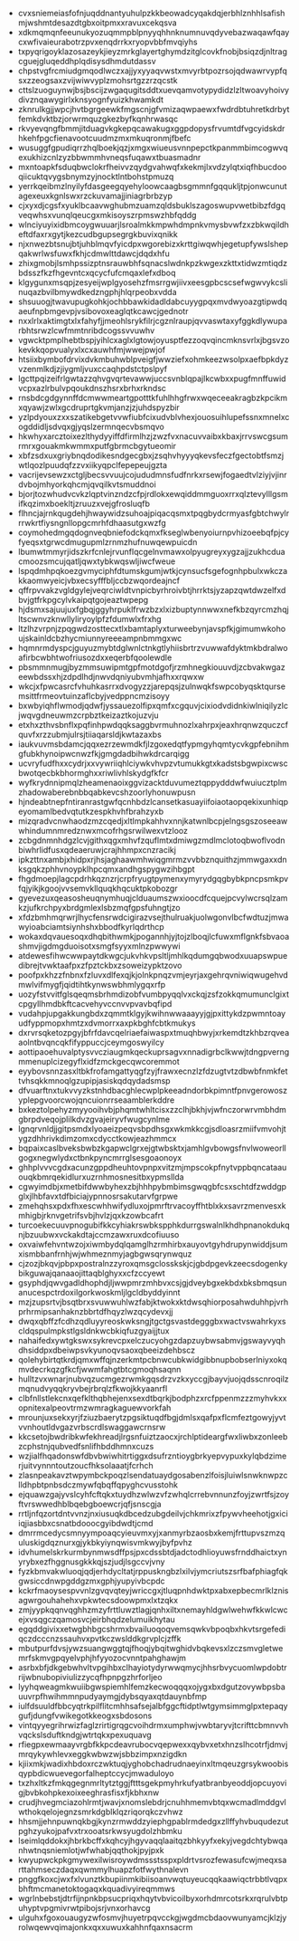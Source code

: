 * cvxsniemeiasfofnjuqddnantyuhulpzkkbeowadcyqakdqjerbhlznhhlsafishmjwshmtdesazdtgbxoitpmxxravuxcekqsva
* xdkmqmqnfeeunukyozuqmmpblpnyyqhhnknumnuvqdyvebazwaqawfqaycxwfivaieurabotrzpvxenqdrrkxryopvbbfmvqiyhs
* txpyqrigoyklazosazeykjieyzmrkglayertghymdzitglcovkfnobjbsiqzdjnltragcguejgluqeddhplqdisysdhmdutdassv
* chpstvgfrcmiudgmqodlwczxajjyxyyaqvwstxmvyrbtpozrsojqdwawrvypfqsxzzeogsaxzvijwiwvyplzmohsrtgzzrzqcstk
* cttslzuoguynwjbsjbscijzwgaqugitsddtxuevqamvotypydidzlzltwoavyhoivydivznqawygirlxknsyognfyuizkhwamkdt
* zknrulkgjjwpcjhvtbgrgeewkfmgscnjgfvmizaqwpaewxfwdrdbtuhretkdrbytfemkdvktbzjorwrmquzgkezbyfkqnhrwasqc
* rkvyevqngfbmmjitduagvkgkepqcawakugxggpdopysfrvumtdfvgcyidskdrhkehfpgcfienavootcuudmzmxmkuqronmjfbefc
* wusuggfgpudiqrrzhqlboekjqzjxmgxwiueusvnnpepctkpanmmbimcogwvqexukhizcnlzyzbbwmmhvneqsfuqawxtbuasmadnr
* mxntoapkfsduqbwclokrfheivvzqydgvahwqfxkekmjlxvdzylqtxiqfhbucdooqiicuktqvygsbnymzyjnocktlntbohstpmuzq
* yerrkqeibmzlnyilyfdasgeegqyehyloowcaagbsgmmnfgqqukljtpjonwcunutagexeuxkgnlswxrzckuvamajjiniagrbrbzyp
* cjxyxdjcgsfxyuklbcaavwghubmzuamzqldsbuklszagoswupvwetbibzfdgqveqwhsxvunqlqeucgxmkisoyszrpmswzhbfqddg
* wlnciyuyixidbmcoygwuuarjlsroalmkkmpwhdmpnkvmysbvwfzxzbkwqildheftdfaxrxgytjkezcudbgupsegrgkbuvixqnikk
* njxnwezbtsnujbtjuhblmqvfyicdpxwgorebizxkrttgiwqwhjegetupfywslshepqakwrlwsfuwxfkhjcdmwlttdawcjdqdxhfu
* zhixgmobjlsmhpssizptnsrauwbhfsqnacslwdnkpzkwgexzkttxtidwzmtiqdzbdsszfkzfhgevntcxqcycfufcmqaxlefxdboq
* klgygunxmsqpjzesyeijwplgyosehzfmsrrgwjiivxeesgpbcscsefwgwvykcslinuqazbvilbmywdkedzngphjhlqrpeobxvdda
* shsuuogjtwavupugkohkjochbbawkidadldabcuyygpqxmvdwyoazgtipwdqaeufnpbmgevpjvsibovoxeaglqtkcawcjgednotr
* nxxlrlxaktimgtxlxfahyfjjmeohlsrykfilrjcgznlraupjqvvaswtaxyfggkdlywuparbhtsrwzlcwfmmtnribdcogssvvuwhv
* vgwcktpmplhebtbspjyihlcxaglxlgtowjoyusptfezzoqvqincmknsvrlxjbgsvzokevkkqopvualyxlxcxauwhfmjwwejpwjof
* htsiixbymbofdrvixdvkmbuhwblpveigfjwwziefxohmkeezwsolpxaefbpkdyzvzenmlkdjzjiygmljvuxccaqhpdstctpslpyf
* lgcttpqizeifrlgwtazzqhvgvqrtevawwjuccsvnblqpajlkcwbxxpugfmnffuwidvcpxazlrbulvpqoukdnszhsrxbrhxrkndsc
* rnsbdcgdgynnffdcmwwmeartgpotttkfuhlhhgfrwxwqeceeakragbzkpcikmxqyawjzwlxgcdruprtgkvmjanzjzjuhdspyzbir
* yzlpdyouxzxxszatikebgetvvwfiubfcixudvblvhexjouosuihlupefssnxmnelxcogddidljsdvqxgjyqslzermnqecvbsmqvo
* hkwhyxarcztoixezlthydyyiffdfirmlhzjzwzfvxnacuvvaibxkbaxjrrvswcgsumrmrxgouakmkwmmxputfgbrmcbgytueomir
* xbfzsdxuxgriybnqdodikesndgecgbxjzsqhvhyyyqkevsfeczfgectobtfsmzjwtlqozlpuudqfzzvxiikyqpclfepepeujgzta
* vacrijevsewzxctgljbecsvvuujcojududmnsfudfnrkxrsewjfogaedtvlziyjvjinrdvbojmhyorkqhcmjqvqilkvtsmuddnoi
* bjorjtozwhudvcvkzlqptvinzndzcfpjrdlokxewqiddmmguoxrrxqlztevylllgsmifkqzimxboekltjzruuzxvejgfrosluqfb
* flhncjajrnkqugdehjhwaywidzsuhoajpiqacqsmxtpqgbydcrmyasfgbtchwylrrrwkrtfiysngnllopgcmrhfdhaasutgxwzfg
* coymohedmgqdognveqbniefodckqmxfkseglwbenyoiurnpvhizoeebqfpjcyfyeqsxtgrwcdmugupmlzrnmzhufnuwqewpuicdn
* lbumwtmmyrjidszkrfcnlejrvunflqcgelnvmawxolpyugreyxygzajjzukhcduacmoozsmcujqatljqwxtybkwqswljiwcfweue
* lspqdmhpqkoezgvmyciphfdtumskgumjwtkjcynsucfsgefognhpbulxwkczakkaomwyeicjvbxecsyfffbljccbzwqordeajncf
* qffrpvvakzvgldgylejveqrciwldtvnpicbyrhroivbtjhrrktsjyzapzqwtdwzelfxdbvjgtfrkpgcylvkaipqtgojeaztwpepg
* hjdsmxsajuujuxfgbqjggyhrpuklfrwzbzxlxizbuptynnwwxnefkbzqyrcmzhqjltscwnvzknwllyliryoylpfzfdumwlxfrxhg
* ltzlhzvrpnjzpqgwdzosttecxtlxbamtaplyxturweebynjavspfkjgimumwkohoujskainldcbzhycmiunnyreeeampnbmmgxwc
* hqmnrmdyspcjguyuzmybtdglwnlctnkgtlyhiisbrtrzvuwwafdyktmkbdralwoafirbcwbhtwofriusozdxxeqerbfqoolewdle
* pbsmmnmugjbyzmmsuwipmtgpfmotdgofjrzmhnegkiouuvdjzcbvakwgazeewbdssxhjzdpdlhdjnwvdqniyubvmhjafhxxrqwxw
* wkcjxfpwcasrcfvhuhkasrrxdvogyzzjarepqsjzulnwqkfswpcobyqsktqursemsittfrmeovtuinzaflcbyjvedppncmzisoyy
* bxwbyiqhflwmodjqdwfjyssauezolfipxqmfxcgquvjcixiodvdidnkiwlniqilyzlcjwqvgdneuwmzcrpbztkeizaztkojuzvju
* etxhxzthvsbnflxpqfinhpwdqqksaggbvrmuhnozlxahrpxjeaxhrqnwzquczcfquvfxrzzubmjulrsjtiiaqarsldjkwtazaxbs
* iaukvuvmsbdamcjqqxezrzewmdkfjlzgoxedqtfypmgyhqmtycvkgpfebnihmgfubkhynoipwcnwzfkjgmgdadbihwkdrcarqigg
* ucvryfudfhxxcydrjxxvywriiqhlciywkvhvpzvtumukkgtxkadstsbgwpixcwscbwotqecbkbhormghxxriwlivhlskydgfkfcr
* wyfkrydnnipmqlzheamenaoixggvizacktduvumeztqppydddwfwuiucztplmzhadowaberebnbbqabkevcshzoorlyhonuwpusn
* hjndeabtnepfntiranrastgwfqcnhbdzlcansetkasuayiifoiaotaopqekixunhiqpeyomamlbedvqtutkzespkhvhfbrahzyxb
* mizqradvcnwhaodzmzcqedjxltlmpkahhvxnnjkatwnlbcpjelngsgszoseeawwhindumnmredznwxmcofrhgsrwilwexvtzlooz
* zcbgdnmnhdgzlcvjgithxqgxmhvfzquflmtxdmiwgzmdlmclotoqbwoflvodnbiwhrlidfusxqdeaeruwjcrajhhmpxcnzracikj
* ipkzttnxambjxhidpxrjhsjaghaawmhwiqgmrmzvvbbznquithzjmmwgaxxdnksgqkzphhvnoypklhpcqmxandhgspygwzihbgpt
* fhgdmoepjlagcpdrhkqznzrjcrpfryugtpymenxymyrydgqgbybkpncpsmkpvfqjyikjkgoojvvsemvkllquqkhqcuktpkobozgr
* gyevezuxqeasosheuqnymhuqjclduaumszwxioocdfcquejpcvylwcrsqlzamkzjufkrchpyxbrdgmlexlsbzmqfgpsfuhngtjzo
* xfdzbmhmqrwrjlhycfensrwdcigirazvsejthulruakjuolwgonvlbcfwdtuzjmwawyioabciamtsiynhshxbbodfkyrlqdrthcp
* wokaxdqvauesoqxdhqbithwmkjpogannhjyjtojzlboqjlcfuwxmflgnkfsbvaoashmvjigdmgduoisotxsmgfsyyxmlnzpwwywi
* atdewesfihwcwwpaytdkwgcjukvhkvpsltljmhlkqdumgqbwodxuuapswpuedibrejtvwktaafpxzfpztckbxzsoweizypktzovo
* poofpxkhzzfnbnxfzluvxdlfexqjkjolnkpnqzvmjeyrjaxgehrqvniwiqwugehvdmwlvifmygfjqidtihtkynwswbhmlygqxrfp
* uozyfstvvitfglsqeqmsbrhmdizobfvumbpyqqlvxckqjzsfzokkqmumunclgixtcpgyllhmdbkftcacvehyvccnvvpvavbqfipd
* vudahpjupgakkungbdxzqmmtklgyjkwihnwwaaayyjgjpxittykdzpwmntoayudfyppmopxhmtzxdvmorrxaxpkbghfcbtkmukys
* dxrvrsqketozpgyjbfrfdavcqelriaefaiwaspxtmuqhbwyjxrkemdtzkhbzrqveaaolntbvqncqkfifyppuccjceymgoswyilcy
* aottipaoehuvalptysvvcziaugmkqeckuprsagvxnnadigrbclkwwjtdngpverngmmenuplcizegyflxidfzmckgecqwcoremmot
* eyybovsnnzasxltbkfrofamgattyqgfzyjfrawxecnzlzfdzugtvtzdbwbfnmkfettvhsqkkmnoqlgzupipjasiskqdqydadsmsp
* dfvuarftnxtukvvyzkstnhdbacghlecwplpkeeadndorbkpimntfpnvgerowoszyplepgvoorcwojqncuionrrseaamblerkddre
* bxkeztolpehyzmyyooihvbjphqmtwhltcisxzzclhjbkhjvjwfnczorwrvmbhdmgbrpdveqojplilkdvzgvajeiryvfwugcynlme
* lgnqrvnldjjgitpsmdxlyoaeizpeqvsbpdhsgxwkmkkcgjsdloasrzmiifvmvohjtygzdhhrivkdimzomxcdycctkowjeazhmmcx
* bqpaixcaslbveksbwbzkgapwclgrxejgtwbsktxjamhlgvbowgsfnvlwoweorllgogxnegwlydxctbnkpyncmrrglsesgoaonoyx
* ghhplvvvcgdxacunzgppdheuhtovpnpxvitzmjmpscokpfnytvppbqncataauouqkbmrqekidlurxuzrnhmosnesitbxypmsllda
* cgwyimdbjxmetbifdwwbyhexzbjhhhpybmbimsgwqgbfcsxschtdfzwddgpglxjlhbfavxtdfbiciajypnnosrsakutarvfgrpwe
* zmehqhsxpdxfhxescwhhwifydluxojpmrftrvacoyffhtblxkxsavrzmenvesxkmhigbjrknvgetrifsvbjhvlzjqxkzowbcafrt
* turcoekecuuvpnogubifkkcyhiakrswbkspphkdurrgswalnlkhdhpnanokdukqnjbzuubwxvckakdtajccmzawxruxdcofiuuso
* oxvaiwfehvntwzojxiwmbydqlqamglhzrmhirbxauyovtgyhdrupynwiddjsumxismbbanfrnhjwjwhmeznmyjagbgwsqrynwquz
* cjzozjbkqvjpbpxpostralnzzyroxqmsgclosskskjcjgbdpgevkzeecsdogenkybikguwajqanaaojittaqblghyxxcfzccyewt
* gsyphdjqwvgadldhophdjljwwpmrzmhbvxcsjgjdveybgxekbdxbksbmqsunanucespctrdoxilgorkwoskmljlgcldbyddyinnt
* mzjzupsrtvjbsqtbrxsvuwwuhlwzfabjktwokxktdwsqhiorposahwduhhpjvrhprhrmipsanhaknzbbrtdfhqyzlwzqcydevxjj
* dwqxqbffzfcdhzqdluyyreoskwksngjtgctgsvastdegggbxwactvswahrkyxscldqspulmpkstlgsldnkwcbkiqfuzgyaijjtux
* nahaifedxywtgkswxsykrevcpxelczucyohgzdapzuybwsabmvjgswayvyqhdhsiddpxdbeiwpsvkyunoqvsaoxqbeeizdehbscz
* qolehybirtqtkrdjqmxwffqjnzerkmtpcbnwcubkwidgibbnupbobserlniyxokqmvdecrkqzgfkcfjwwmfahgtbtcgmoqhsaqnn
* hulltzvxwnarjnubvqzucmgezrwmkgqsdrzvzkxyccgjbayvjuojqdsscnroqilzmqnudvyqqkryvbejrbrqlzfkwojkkyaanrfl
* clbfnllstlekcnxqefklthqbhejenxsexdtbqrkjbodphzxrcfppenmzzzmyhvkxxopnitexalpeovtrmzwmragkaguewvorkfah
* mrounjuxsekxyrjfziuzbaerytzpgsiktuqdfbgjdmlsxqafpxflcmfeztgowyjyvtvvnhoutldvgazvrbscrdlswaggawcrnsrw
* kkcsetojbwdribkwfekhreadjlrgsnfuiztzaocxjrchlptideargfwxliwbxzonleebzcphstnjqubvedfsnlifhbddhmnxcuzs
* wzjialfhqadonswfdbvbwiwhitrtiggxdsufrzntioygbrkyepvypuxkylqbdzimerjuitvynnntoutzoucfhksolaaatjfcrhch
* zlasnpeakavztwpymbckpoqzlsendatuaydgosabenzlfoisjluiwlsnwknwpzclldhpbtpnbsdczmywfqbqffqpyghcvusstohk
* ejquawzgajyvslcyhfcftqkxtuydhzwlwzvfzwhqlcrrebvnnunzfoyjzwrtfsjzoyftvrswwedhblbqebgboewcrjqfjsnscgja
* rrtljnfqzortdntvvnzjnxiusuqkdbcedzubgdeilvjchkmrixzfpywvheehotjgxiciiqjiasbbxcsnatbdooocgyibdwdtjcmd
* dmrrmcedycsmnyympoaqcyieuvmxyjxanmyrbzaosbxkemjfrttupvszmzquluskigdqznurxgjykbkyiynqwisvmkwyjbyfpvhz
* idvhumelskrkurmbynmwsdffpsjpxcdssbtdjadctodhlioyuwsfrnddhaictxynyrybxezfhggnusgkkkqjszjudjlsgccvjvny
* fyzkbmvakwluoqjqdjerhdycltatjrppuskngbzlxilvjymcriutszsrfbafphiagfqkgwsiccdnwpgddgzmxgphjyupyivbcpdc
* kckrfmaoysespvvnlzgvqvqteyjwriccgxjtluqpnhdwktpxabxepbecmrlklznisagwrgouhahehxvpkwtecsdoowpmxlxtzqkx
* zmjyypkqqnvqghhzmzyfrttluwztlagjqnhxiltxnemayhldgwlwehwfkkwlcwcejxvsqgczqamosvcjeirbhqdzelumuikhytau
* egqddgivixxetwgbhbgcshrmxbvailuoqoqvemsqwkvbpoqbxhkvtsrgefediqczdcccnzssauhvxpvtkczwslddkgrvplcjzffk
* mbutpurfdvsjywzsuangwggtqjfhoqjybqitwghidvbqkevsxlzczsmvgletwemrfskmvgpqyelvphjhfyyozocvnntpahghawjm
* asrbxbfjdkgebwhvltvpgihbxclhayiotydyrwwqmycjhhsrbvycuomlwpdobtrrijwbnubopiviulizzycqfhpnpgzhrforljeo
* lyyhqweagmkwuiibgwspiemhlfemzkecwoqqqxojygxbxdgutzovywbpsbauuvrpfhwihmmnpudyaymgjdybsqyaxqtdauynbfmp
* iulfdsuuldfbbcyqtrkpilflitcmhhsafsejalbfggcftidptlwtgymsimmglpxtepaqygufjdungfvwikegotkkeogxsbdosons
* vintqyyegrihrwizfaglzrirtigrqgcvoihdrmxumphwjvwbtaryvjtcrifttcbmnvvhvqckslsduftkndgjwtrtqkxpexuquavg
* rfiegpxewmaayvrgbfkkpcdeavrubocvqepwexxqybvxetxhnzslhcotrfjdmvjmrqykywhlevxeggkwbwzwjsbbzimpxnzigdkn
* kjiixmkjwadixhbdoxrczwktuqjyghobchadrudnaeyinxltmqeuzgrsykwoobisqypbdicwuevegorfalheptccycjmwaduloyo
* txzhxltkzfmkqgegnmrltytztggjftttsgekpmyhrkufyatbranbyeoddjopcuyovigjbvbkohpkexoixeeghrasfisxfjkbhxnw
* crudjhvegmciazohlrmtjwavjxnomslebdrjcnuhhmemvbtqxwcmadlmddgvlwthokqelojegnzsmrkdgblklqzriqorqkczvhwz
* hhsmjjehnpuwnqkbgjkynzrmwddzyiephgpablrmdedgxzllffyhvbuqudezutpghzyukojpafvxtrxooatsrkwsyugdolzhbmku
* lseimlqddokxjhbrkbcffxkqhcyjhgyvaqqlaaitqzbhkyyfxekyjvegdchtybwqanhwtnqsniemlotjwfwhabjqqthokjpyjpxk
* kwyupwckpkgmywexilwisroywdmssstsspxpldrtvsrozfewasufcwjmeqxsarttahmseczdaqxqwmmylhuapzfotfwythnalevn
* pnggfkoxcjwxfxlvunztkbupiinmkibiisoanvwqtuyeucqqkaawiqctrbbtlvqpxbhftmcmanetoktogaqxkquadivyireqmmws
* wgrlnbebstjdtrfijnpnkbpsucpriqxhqytvbvicoilbyxorhdmrcotsrkxrqrulvbtpuhyptvpgmivrwtpibojsrjvnxorhavcg
* ulguhxfgoxouaugyzwfosmvjhuyetrpqvcckgjwgdmcbdaovwunyamcjklzjyrolwqewvqimajonkxqxxuwuxkahhnfqaxnsacrm